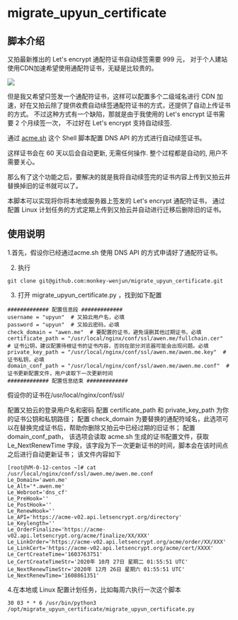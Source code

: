 # migrate_upyun_certificate

## 脚本介绍

又拍最新推出的 Let's encrypt 通配符证书自动续签需要 999 元， 对于个人建站使用CDN加速希望使用通配符证书，无疑是比较贵的。

![](https://file.awen.me/blog/20201027131046.png)

但是我又希望只签发一个通配符证书，这样可以配置多个二级域名进行 CDN 加速，好在又拍云除了提供收费自动续签通配符证书的方式，还提供了自动上传证书的方式。 
不过这种方式有一个缺陷，那就是由于我使用的 Let's encrypt 证书需要 2 个月续签一次， 不过好在 Let's encrypt 支持自动续签.

通过 [acme.sh](https://github.com/acmesh-official/acme.sh/wiki/%E8%AF%B4%E6%98%8E) 这个 Shell 脚本配置 DNS API 的方式进行自动续签证书。 

这样证书会在 60 天以后会自动更新, 无需任何操作. 整个过程都是自动的, 用户不需要关心。

那么有了这个功能之后，要解决的就是我将自动续签完的证书内容上传到又拍云并替换掉旧的证书就可以了。

本脚本可以实现将你将本地或服务器上签发的 Let's encrypt 通配符证书， 通过配置 Linux 计划任务的方式定期上传到又拍云并自动进行迁移后删除旧的证书。

## 使用说明

1.首先，假设你已经通过acme.sh 使用 DNS API 的方式申请好了通配符证书。

2. 执行
```
git clone git@github.com:monkey-wenjun/migrate_upyun_certificate.git
```


3. 打开 migrate_upyun_certificate.py ，找到如下配置

```
############# 配置信息段 #############
username = "upyun"  # 又拍云用户名，必填
password = "upyun"  # 又拍云密码，必填
check_domain = "awen.me"  # 要配置的证书，避免误删其他过期证书，必填
certificate_path = "/usr/local/nginx/conf/ssl/awen.me/fullchain.cer"  # 证书公钥，建议配置待根证书的证书内容，否则在部分浏览器可能会出现问题。必填
private_key_path = "/usr/local/nginx/conf/ssl/awen.me/awen.me.key"  # 证书私钥，必填
domain_conf_path = "/usr/local/nginx/conf/ssl/awen.me/awen.me.conf"  # 证书更新配置文件，用户读取下一次更新时间
############# 配置信息结束 #############
```

假设你的证书在/usr/local/nginx/conf/ssl/

配置又拍云的登录用户名和密码
配置 certificate_path 和 private_key_path 为你的证书公钥和私钥路径；
配置 check_domain 为要替换的通配符域名，此选项可以在替换完成证书后，帮助你删除又拍云中已经过期的旧证书；
配置 domain_conf_path， 该选项会读取 acme.sh 生成的证书配置文件，获取 Le_NextRenewTime 字段，该字段为下一次更新证书的时间，脚本会在该时间点之后进行自动更新证书；
该文件内容如下

```
[root@VM-0-12-centos ~]# cat /usr/local/nginx/conf/ssl/awen.me/awen.me.conf 
Le_Domain='awen.me'
Le_Alt='*.awen.me'
Le_Webroot='dns_cf'
Le_PreHook=''
Le_PostHook=''
Le_RenewHook=''
Le_API='https://acme-v02.api.letsencrypt.org/directory'
Le_Keylength=''
Le_OrderFinalize='https://acme-v02.api.letsencrypt.org/acme/finalize/XX/XXX'
Le_LinkOrder='https://acme-v02.api.letsencrypt.org/acme/order/XX/XXX'
Le_LinkCert='https://acme-v02.api.letsencrypt.org/acme/cert/XXXX'
Le_CertCreateTime='1603763751'
Le_CertCreateTimeStr='2020年 10月 27日 星期二 01:55:51 UTC'
Le_NextRenewTimeStr='2020年 12月 26日 星期六 01:55:51 UTC'
Le_NextRenewTime='1608861351'

```

4.在本地或 Linux 配置计划任务，比如每周六执行一次这个脚本

```
30 03 * * 6 /usr/bin/python3 /opt/migrate_upyun_certificate/migrate_upyun_certificate.py
```